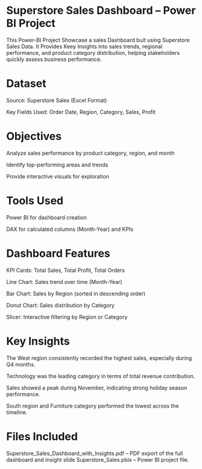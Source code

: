 # Superstore Sales Dashboard – Power BI Project
This Power-BI Project Showcase a sales Dashboard buit using Superstore Sales Data. It Provides Keey Insights into sales trends, regional performance, and product category distribution, helping stakeholders quickly assess business performance.

# Dataset

Source: Superstore Sales (Excel Format)

Key Fields Used: Order Date, Region, Category, Sales, Profit

# Objectives

Analyze sales performance by product category, region, and month

Identify top-performing areas and trends

Provide interactive visuals for exploration

# Tools Used

Power BI for dashboard creation

DAX for calculated columns (Month-Year) and KPIs

# Dashboard Features

KPI Cards: Total Sales, Total Profit, Total Orders

Line Chart: Sales trend over time (Month-Year)

Bar Chart: Sales by Region (sorted in descending order)

Donut Chart: Sales distribution by Category

Slicer: Interactive filtering by Region or Category

# Key Insights

The West region consistently recorded the highest sales, especially during Q4 months.

Technology was the leading category in terms of total revenue contribution.

Sales showed a peak during November, indicating strong holiday season performance.

South region and Furniture category performed the lowest across the timeline.

# Files Included

Superstore_Sales_Dashboard_with_Insights.pdf – PDF export of the full dashboard and insight slide
Superstore_Sales.pbix – Power BI project file.
